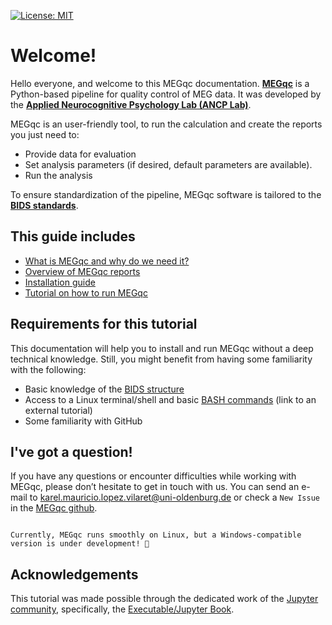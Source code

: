[![License: MIT](https://img.shields.io/badge/License-MIT-yellow.svg)](https://opensource.org/licenses/MIT)

# Welcome!

Hello everyone, and welcome to this MEGqc documentation.
[**MEGqc**](https://github.com/ANCPLabOldenburg/MEGqc) is a Python-based pipeline for quality control of MEG data. It was developed by the [**Applied Neurocognitive Psychology Lab (ANCP Lab)**](https://uol.de/en/applied-neurocognitive-psychology).

MEGqc is an user-friendly tool, to run the calculation and create the reports you just need to:
- Provide data for evaluation
- Set analysis parameters (if desired, default parameters are available).
- Run the analysis

To ensure standardization of the pipeline, MEGqc software is tailored to the [**BIDS standards**](extra/bids.md).

## This guide includes
- [What is MEGqc and why do we need it?](book/introduction.md)
- [Overview of MEGqc reports](book/metrics.md)
- [Installation guide](book/installation.md)
- [Tutorial on how to run MEGqc](book/tutorial.md)

## Requirements for this tutorial
This documentation will help you to install and run MEGqc without a deep technical knowledge. Still, you might benefit from having some familiarity with the following:

- Basic knowledge of the [BIDS structure](extra/bids.md)
- Access to a Linux terminal/shell and basic [BASH commands](https://peerherholz.github.io/Python_for_Psychologists_Winter2021/introduction/intro_to_shell.html) (link to an external tutorial)
- Some familiarity with GitHub

## I've got a question!

If you have any questions or encounter difficulties while working with MEGqc, please don’t hesitate to get in touch with us. You can send an e-mail to karel.mauricio.lopez.vilaret@uni-oldenburg.de or check a `New Issue` in the [MEGqc github](https://github.com/ANCPLabOldenburg/MEGqc/issues).


```{important}

Currently, MEGqc runs smoothly on Linux, but a Windows-compatible version is under development! 🚀

```

## Acknowledgements

This tutorial was made possible through the dedicated work of the [Jupyter community](https://jupyter.org/community), specifically, the [Executable/Jupyter Book](https://executablebooks.org/en/latest/).

